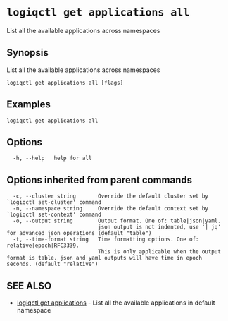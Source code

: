 # `logiqctl get applications all`

List all the available applications across namespaces

## Synopsis

List all the available applications across namespaces

```
logiqctl get applications all [flags]
```

## Examples

```
logiqctl get applications all
```

## Options

```
  -h, --help   help for all
```

## Options inherited from parent commands

```
  -c, --cluster string       Override the default cluster set by `logiqctl set-cluster' command
  -n, --namespace string     Override the default context set by `logiqctl set-context' command
  -o, --output string        Output format. One of: table|json|yaml. 
                             json output is not indented, use '| jq' for advanced json operations (default "table")
  -t, --time-format string   Time formatting options. One of: relative|epoch|RFC3339. 
                             This is only applicable when the output format is table. json and yaml outputs will have time in epoch seconds. (default "relative")
```

## SEE ALSO

* [logiqctl get applications](/get/logiqctl_get_applications)	 - List all the available applications in default namespace

